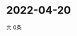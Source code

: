 # 2022-04-20
  共 0条

  <!-- BEGIN -->
  <!-- 最后更新时间Wed Apr 20 2022 09:06:22 GMT+0000 (Coordinated Universal Time) -->
  
  <!-- END -->
  
  